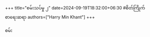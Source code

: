+++
title="စမ်းသပ်မှု ၂"
date=2024-09-19T18:32:00+06:30
#စိတ်ကြိုက်စာရေးဆရာ
authors=["Harry Min Khant"]
+++

စမ်း